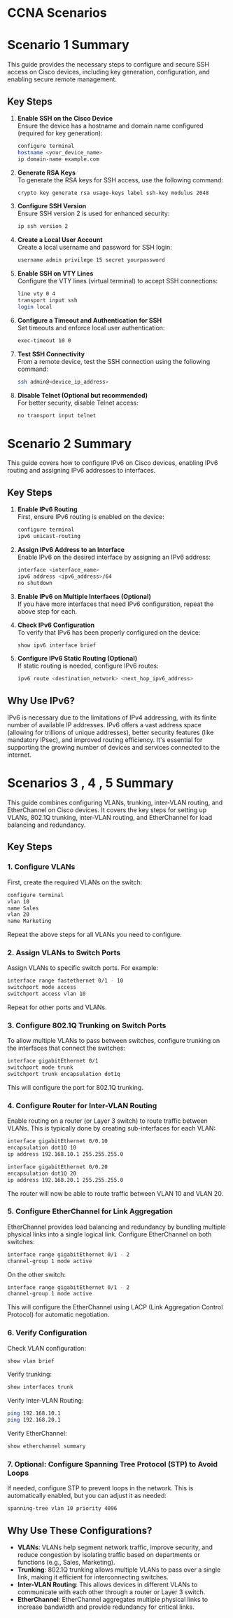 # CCNA Scenarios

# Scenario 1 Summary

This guide provides the necessary steps to configure and secure SSH access on Cisco devices, including key generation, configuration, and enabling secure remote management.

## Key Steps

1. **Enable SSH on the Cisco Device**  
   Ensure the device has a hostname and domain name configured (required for key generation):

   ```bash
   configure terminal
   hostname <your_device_name>
   ip domain-name example.com
   ```

2. **Generate RSA Keys**  
   To generate the RSA keys for SSH access, use the following command:

   ```bash
   crypto key generate rsa usage-keys label ssh-key modulus 2048
   ```

3. **Configure SSH Version**  
   Ensure SSH version 2 is used for enhanced security:

   ```bash
   ip ssh version 2
   ```

4. **Create a Local User Account**  
   Create a local username and password for SSH login:

   ```bash
   username admin privilege 15 secret yourpassword
   ```

5. **Enable SSH on VTY Lines**  
   Configure the VTY lines (virtual terminal) to accept SSH connections:

   ```bash
   line vty 0 4
   transport input ssh
   login local
   ```

6. **Configure a Timeout and Authentication for SSH**  
   Set timeouts and enforce local user authentication:

   ```bash
   exec-timeout 10 0
   ```

7. **Test SSH Connectivity**  
   From a remote device, test the SSH connection using the following command:

   ```bash
   ssh admin@<device_ip_address>
   ```

8. **Disable Telnet (Optional but recommended)**  
   For better security, disable Telnet access:

   ```bash
   no transport input telnet
   ```

# Scenario 2 Summary

This guide covers how to configure IPv6 on Cisco devices, enabling IPv6 routing and assigning IPv6 addresses to interfaces.

## Key Steps

1. **Enable IPv6 Routing**  
   First, ensure IPv6 routing is enabled on the device:

   ```bash
   configure terminal
   ipv6 unicast-routing
   ```

2. **Assign IPv6 Address to an Interface**  
   Enable IPv6 on the desired interface by assigning an IPv6 address:

   ```bash
   interface <interface_name>
   ipv6 address <ipv6_address>/64
   no shutdown
   ```

3. **Enable IPv6 on Multiple Interfaces (Optional)**  
   If you have more interfaces that need IPv6 configuration, repeat the above step for each.

4. **Check IPv6 Configuration**  
   To verify that IPv6 has been properly configured on the device:

   ```bash
   show ipv6 interface brief
   ```

5. **Configure IPv6 Static Routing (Optional)**  
   If static routing is needed, configure IPv6 routes:

   ```bash
   ipv6 route <destination_network> <next_hop_ipv6_address>
   ```

## Why Use IPv6?
IPv6 is necessary due to the limitations of IPv4 addressing, with its finite number of available IP addresses. IPv6 offers a vast address space (allowing for trillions of unique addresses), better security features (like mandatory IPsec), and improved routing efficiency. It's essential for supporting the growing number of devices and services connected to the internet.


# Scenarios 3 , 4 , 5 Summary

This guide combines configuring VLANs, trunking, inter-VLAN routing, and EtherChannel on Cisco devices. It covers the key steps for setting up VLANs, 802.1Q trunking, inter-VLAN routing, and EtherChannel for load balancing and redundancy.

## Key Steps

### 1. **Configure VLANs**  
   First, create the required VLANs on the switch:

   ```bash
   configure terminal
   vlan 10
   name Sales
   vlan 20
   name Marketing
   ```

   Repeat the above steps for all VLANs you need to configure.

### 2. **Assign VLANs to Switch Ports**  
   Assign VLANs to specific switch ports. For example:

   ```bash
   interface range fastethernet 0/1 - 10
   switchport mode access
   switchport access vlan 10
   ```

   Repeat for other ports and VLANs.

### 3. **Configure 802.1Q Trunking on Switch Ports**  
   To allow multiple VLANs to pass between switches, configure trunking on the interfaces that connect the switches:

   ```bash
   interface gigabitEthernet 0/1
   switchport mode trunk
   switchport trunk encapsulation dot1q
   ```

   This will configure the port for 802.1Q trunking.

### 4. **Configure Router for Inter-VLAN Routing**  
   Enable routing on a router (or Layer 3 switch) to route traffic between VLANs. This is typically done by creating sub-interfaces for each VLAN:

   ```bash
   interface gigabitEthernet 0/0.10
   encapsulation dot1Q 10
   ip address 192.168.10.1 255.255.255.0

   interface gigabitEthernet 0/0.20
   encapsulation dot1Q 20
   ip address 192.168.20.1 255.255.255.0
   ```

   The router will now be able to route traffic between VLAN 10 and VLAN 20.

### 5. **Configure EtherChannel for Link Aggregation**  
   EtherChannel provides load balancing and redundancy by bundling multiple physical links into a single logical link. Configure EtherChannel on both switches:

   ```bash
   interface range gigabitEthernet 0/1 - 2
   channel-group 1 mode active
   ```

   On the other switch:

   ```bash
   interface range gigabitEthernet 0/1 - 2
   channel-group 1 mode active
   ```

   This will configure the EtherChannel using LACP (Link Aggregation Control Protocol) for automatic negotiation.

### 6. **Verify Configuration**  
   Check VLAN configuration:

   ```bash
   show vlan brief
   ```

   Verify trunking:

   ```bash
   show interfaces trunk
   ```

   Verify Inter-VLAN Routing:

   ```bash
   ping 192.168.10.1
   ping 192.168.20.1
   ```

   Verify EtherChannel:

   ```bash
   show etherchannel summary
   ```

### 7. **Optional: Configure Spanning Tree Protocol (STP) to Avoid Loops**  
   If needed, configure STP to prevent loops in the network. This is automatically enabled, but you can adjust it as needed:

   ```bash
   spanning-tree vlan 10 priority 4096
   ```

## Why Use These Configurations?

- **VLANs**: VLANs help segment network traffic, improve security, and reduce congestion by isolating traffic based on departments or functions (e.g., Sales, Marketing).
- **Trunking**: 802.1Q trunking allows multiple VLANs to pass over a single link, making it efficient for interconnecting switches.
- **Inter-VLAN Routing**: This allows devices in different VLANs to communicate with each other through a router or Layer 3 switch.
- **EtherChannel**: EtherChannel aggregates multiple physical links to increase bandwidth and provide redundancy for critical links.

